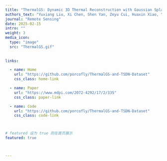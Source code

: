 ```yaml
---
title: "ThermalGS: Dynamic 3D Thermal Reconstruction with Gaussian Splatting"
authors_text: "Yuxiang Liu, Xi Chen, Shen Yan, Zeyu Cui, Huaxin Xiao, Yu Liu, **Maojun Zhang**"
journal: "Remote Sensing"
date: 2025-02-15
intro: ""
weight: 3
media_icon:
  type: "image"
  src: "ThermalGS.gif"
 
  
links:

  - name: Home
    url: "https://github.com/porcofly/ThermalGS-and-TSDN-Dataset"
    css_class: home-link

  - name: Paper
    url: "https://www.mdpi.com/2072-4292/17/2/335"
    css_class: paper-link

  - name: Code
    url: "https://github.com/porcofly/ThermalGS-and-TSDN-Dataset"
    css_class: code-link



# featured 设为 true 则在首页展示
featured: true



---
```



